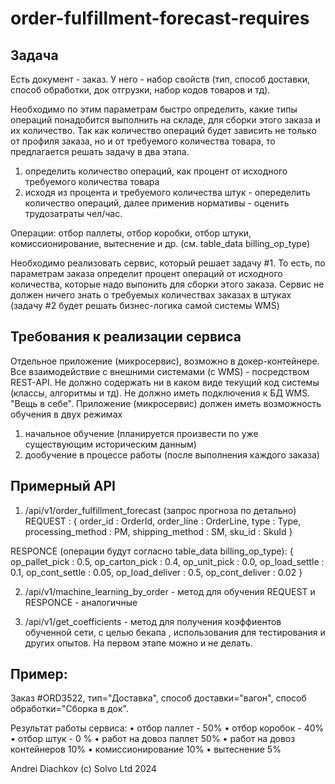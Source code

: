 # order-fulfillment-forecast-requires


## Задача

Есть документ - заказ. У него - набор свойств (тип, способ доставки, способ обработки, док отгрузки, набор кодов товаров и тд).

Необходимо по этим параметрам быстро определить, какие типы операций понадобится выполнить на складе, для сборки этого заказа и их количество. Так как количество операций будет зависить не только от профиля заказа, но и от требуемого количества товара, то предлагается решать задачу в два этапа.

1. определить количество операций, как процент от исходного требуемого количества товара
2. исходя из процента и требуемого количества штук - опеределить количество операций, далее применив нормативы - оценить трудозатраты чел/час.

Операции: отбор паллеты, отбор коробки, отбор штуки, комиссионирование, вытеснение и др. (см. table_data billing_op_type)

Необходимо реализовать сервис, который решает задачу #1. То есть, по параметрам заказа определит процент операций от исходного количества, которые надо выпонить для сборки этого заказа.  Сервис не должен ничего знать о требуемых количествах заказах в штуках (задачу #2 будет решать бизнес-логика самой системы WMS)

## Требования к реализации сервиса

Отдельное приложение (микросервис), возможно в докер-контейнере. Все взаимодействие с внешними системами (с WMS) - посредством REST-API. Не должно содержать ни в каком виде текущий код системы (классы, алгоритмы и тд). Не должно иметь подключения к БД WMS. "Вещь в себе".
Приложение (микросервис) должен иметь возможность обучения в двух режимах
1. начальное обучение (планируется произвести по уже существующим историческим данным)
2. дообучение в процессе работы (после выполнения каждого заказа)

## Примерный API

1. /api/v1/order_fulfillment_forecast (запрос прогноза по детально)
REQUEST :
{
    order_id : OrderId,
    order_line : OrderLine,
    type : Type,
    processing_method : PM,
    shipping_method : SM,
    sku_id : SkuId
}

RESPONCE (операции будут согласно table_data billing_op_type):
{
    op_pallet_pick : 0.5,
    op_carton_pick : 0.4,
    op_unit_pick : 0.0,
    op_load_settle : 0.1,
    op_cont_settle : 0.05,
    op_load_deliver : 0.5,
    op_cont_deliver : 0.02
}

2. /api/v1/machine_learning_by_order - метод для обучения
REQUEST и RESPONCE - аналогичные

3. /api/v1/get_coefficients - метод для получения коэффиентов обученной сети, с целью бекапа , использования для тестирования и других опытов. На первом этапе можно и не делать.


## Пример: 

Заказ #ORD3522, тип="Доставка", способ доставки="вагон", способ обработки="Сборка в док".

Результат работы сервиса:
    • отбор паллет - 50%
    • отбор коробок - 40%
    • отбор штук - 0 %
    • работ на довоз паллет 50%
    • работ на довоз контейнеров 10%
    • комиссионирование 10%
    • вытеснение 5%



Andrei Diachkov (c) Solvo Ltd 2024
